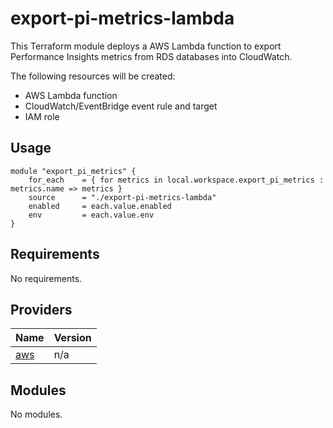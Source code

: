 # export-pi-metrics-lambda

This Terraform module deploys a AWS Lambda function to export Performance Insights metrics from RDS databases into CloudWatch.

The following resources will be created:
- AWS Lambda function 
- CloudWatch/EventBridge event rule and target
- IAM role

## Usage
```hcl
module "export_pi_metrics" {
    for_each    = { for metrics in local.workspace.export_pi_metrics : metrics.name => metrics }
    source      = "./export-pi-metrics-lambda"
    enabled     = each.value.enabled
    env         = each.value.env
}
```

## Requirements

No requirements.

## Providers

| Name | Version |
|------|---------|
| <a name="provider_aws"></a> [aws](#provider\_aws) | n/a |

## Modules

No modules.